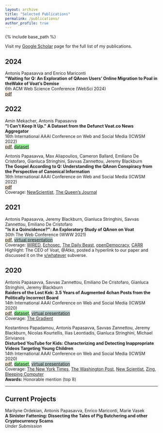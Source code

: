 ```yaml
---
layout: archive
title: "Selected Publications"
permalink: /publications/
author_profile: true
---
```



{% include base_path %}

Visit my [Google Scholar](https://scholar.google.com/citations?user=O6qSkH8AAAAJ&hl=en&oi=sra) page for the full list of my publications.
<!---I also list the projects I am currently working on at the end of the *Selected Publications* list. -->


**2024**  
--

Antonis Papasavva and Enrico Mariconti   
**"Waiting for Q: An Exploration of QAnon Users’ Online Migration to Poal in theWake of Voat’s Demise**  
6th ACM Web Science Conference (WebSci 2024)     
<span style="background-color:#FAEBD7">[pdf](https://dl.acm.org/doi/10.1145/3614419.3644021)</span>  


**2022**  
--

Amin Mekacher, Antonis Papasavva    
**"I Can't Keep It Up." A Dataset from the Defunct Voat.co News Aggregator**  
16th International AAAI Conference on Web and Social Media (ICWSM 2022)  
<span style="background-color:#FAEBD7">[pdf](https://arxiv.org/abs/2201.05933)</span>, <span style="background-color:#98FB98">[dataset](https://zenodo.org/records/5841668)</span>  

Antonis Papasavva, Max Aliapoulios, Cameron Ballard, Emiliano De Cristofaro, Gianluca Stringhini, Savvas Zannettou, Jeremy Blackburn  
**The Gospel According to Q: Understanding the QAnon Conspiracy from the Perspective of Canonical Information**  
16th International AAAI Conference on Web and Social Media (ICWSM 2022)  
<span style="background-color:#FAEBD7">[pdf](https://arxiv.org/pdf/2101.08750.pdf)</span>  
Coverage: [NewScientist](https://www.newscientist.com/article/2285563-qanon-posts-by-figurehead-q-may-be-written-by-more-than-one-person/), [The Queen’s Journal](https://www.queensjournal.ca/story/2021-02-05/lifestyle/everything-you-need-to-know-about-the-unfounded-qanon-theory/)    

**2021**
--
Antonis Papasavva, Jeremy Blackburn, Gianluca Stringhini, Savvas Zannettou, Emiliano De Cristofaro  
**"Is it a Qoincidence?": An Exploratory Study of QAnon on Voat**  
30th The Web Conference (WWW 2021)  
<span style="background-color:#FAEBD7">[pdf](https://arxiv.org/pdf/2009.04885.pdf)</span>, <span style="background-color:#BDD0CF">[virtual presentation](https://www.youtube.com/watch?v=b4BAXfCrKz8)</span>  
Coverage: [WIRED](https://www.wired.com/story/qanon-facebook-deplatforming/), [Echosec](https://www.echosec.net/blog/what-is-voat), [The Daily Beast](https://www.thedailybeast.com/another-blow-for-qanon-as-voat-announces-a-christmas-shutdown), [openDemocracy](https://www.opendemocracy.net/en/countering-radical-right/social-media-platform-welcomes-qanon-open-arms/), [CARR](http://www.radicalrightanalysis.com/2020/11/27/the-social-media-platform-that-welcomes-qanon-with-open-arms/)  
Highlight: The CEO of Voat, @Atko, posted a hyperlink to our paper and discussed it on the [v/whatever](https://searchvoat.co/v/whatever/4106185) subverse.  


**2020** 
--
Antonis Papasavva, Savvas Zannettou, Emiliano De Cristofaro, Gianluca Stringhini, Jeremy Blackburn  
**Raiders of the Lost Kek: 3.5 Years of Augmented 4chan Posts from the Politically Incorrect Board**  
14th International AAAI Conference on Web and Social Media (ICWSM 2020)  
<span style="background-color:#FAEBD7">[pdf](https://arxiv.org/pdf/2001.07487.pdf)</span>, <span style="background-color:#98FB98">[dataset](https://zenodo.org/record/3606810)</span>, <span style="background-color:#BDD0CF">[virtual presentation](https://www.youtube.com/watch?v=XtqE6ztLK6U&t=30s&ab_channel=iDramaLab)</span>  
Coverage: [The Gradient](https://thegradient.pub/gpt-4chan-lessons/)  


Kostantinos Papadamou, Antonis Papasavva, Savvas Zannettou, Jeremy Blackburn, Nicolas Kourtellis, Ilias Leontiadis, Gianluca Stringhini, Michael Sirivianos  
**Disturbed YouTube for Kids: Characterizing and Detecting Inappropriate Videos Targeting Young Children**  
14th International AAAI Conference on Web and Social Media (ICWSM 2020)  
<span style="background-color:#FAEBD7">[pdf](https://arxiv.org/pdf/1901.07046.pdf)</span>, <span style="background-color:#98FB98">[dataset](https://zenodo.org/record/3632781)</span>, <span style="background-color:#BDD0CF">[virtual presentation](https://www.youtube.com/watch?v=gIR7cnIeybg&t=5s&ab_channel=iDramaLab)</span>      
Coverage: [The New York Times](https://www.nytimes.com/2019/06/14/opinion/youtube-algorithm.html), [The Washington Post](https://www.washingtonpost.com/technology/2019/03/14/youtube-says-it-bans-preteens-its-site-its-still-delivering-troubling-content-young-children/?noredirect=on), [New Scientist](https://institutions.newscientist.com/article/2196040-children-can-find-inappropriate-videos-on-youtube-in-just-10-clicks/), [Zing](https://news.zing.vn/video-ban-nhan-nhan-va-o-li-tren-youtube-post923996.html), [Bleeping Computer](https://www.bleepingcomputer.com/news/security/researchers-create-algorithm-to-protect-kids-from-disturbing-youtube-videos/)   
**Awards:** Honorable mention (top 8)


---

**Current Projects**
--

Marilyne Ordekian, Antonis Papasavva, Enrico Mariconti, Marie Vasek  
**A Sinister Fattening: Dissecting the Tales of Pig Butchering and other Cryptocurrency Scams**  
*Under Submission*  

